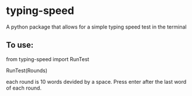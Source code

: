 # typing-speed
A python package that allows for a simple typing speed test in the terminal
## To use: 
from typing-speed import RunTest


RunTest(Rounds)

each round is 10 words devided by a space. Press enter after the last word of each round.
